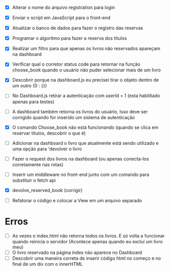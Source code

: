 - [x] Alterar o nome do arquivo registration para login

- [x] Enviar o script em JavaScript para o front-end
- [x] Atualizar o banco de dados para fazer o registro das reservas
- [x] Programar o algoritmo para fazer a reserva dos títulos
- [x] Realizar um filtro para que apenas os livros não reservados apareçam na dashboard
- [x] Verificar qual o corretor status code para retornar na função choose_book quando o usuário não puder selecionar mais de um livro
- [x] Descobrir porque na dashboard.js eu precisei tirar o objeto dentro de um outro {0 : {}}
- [ ] No Dashboard.js retirar a autenticação com userId = 1 (esta habilitado apenas para testes)

- [ ] A dashboard também retorna os livros do usuário, Isso deve ser corrigido quando for inserido um sistema de autenticação
- [x] O comando Choose_book não está funcionando (quando se clica em reservar títulos, descobrir o que é)
- [ ] Adicionar na dashboard o livro que atualmente está sendo utilizado e uma opção para 'devolver o livro
- [ ] Fazer o request dos livros na dashboard (ou apenas conecta-los corretamente nas rotas)
- [ ] Inserir um middleware no front-end junto com um comando para substituir o fetch api
- [x] devolve_reserved_book (corrigir)
- [ ] Refatorar o código e colocar a View em um arquivo separado

# Erros

- [ ] As vezes o index.html não retorna todos os livros. E só volta a funcionar quando reinicia o servidor (Acontece apenas quando eu exclui um livro meu)
- [ ] O livro reservado na página index não aparece no Dashboard 
- [ ] Descobrir uma maneira correta de inserir código html no começo e no final de um div com o innerHTML